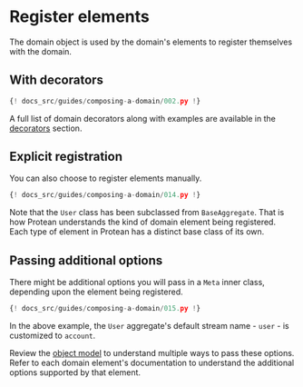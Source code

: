 # Register elements

The domain object is used by the domain's elements to register themselves with
the domain.

## With decorators

```Python hl_lines="7-11"
{! docs_src/guides/composing-a-domain/002.py !}
```

A full list of domain decorators along with examples are available in the
[decorators](element-decorators.md) section.

## Explicit registration

You can also choose to register elements manually.

```Python hl_lines="7-13"
{! docs_src/guides/composing-a-domain/014.py !}
```

Note that the `User` class has been subclassed from `BaseAggregate`. That is
how Protean understands the kind of domain element being registered. Each type
of element in Protean has a distinct base class of its own.

<!-- FIXME Add link to base classes -->

## Passing additional options

There might be additional options you will pass in a `Meta` inner class,
depending upon the element being registered.

```Python hl_lines="12-13"
{! docs_src/guides/composing-a-domain/015.py !}
```

In the above example, the `User` aggregate's default stream name - `user` - is
customized to `account`.

Review the [object model](object-model.md) to understand
multiple ways to pass these options. Refer to each domain element's
documentation to understand the additional options supported by that element.

<!--FIXME Add info on how to get to each domain element -->
